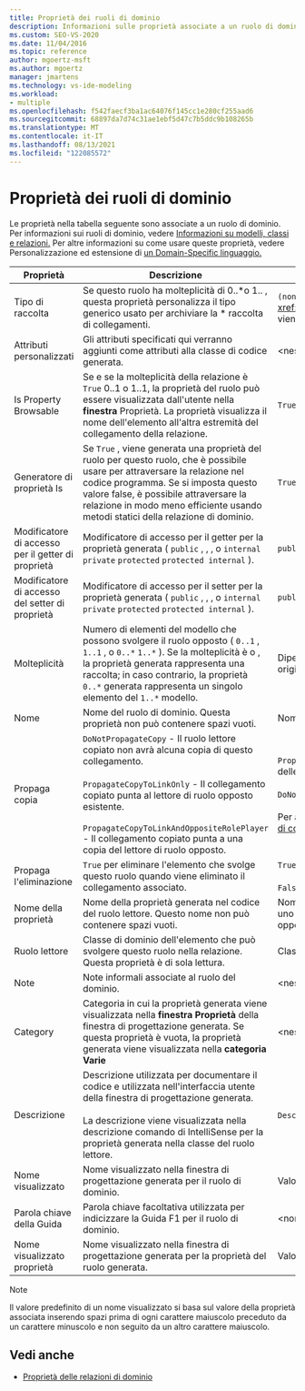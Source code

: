 ```yaml
---
title: Proprietà dei ruoli di dominio
description: Informazioni sulle proprietà associate a un ruolo di dominio, ad esempio Tipo di raccolta, Attributi personalizzati e Esplorabile proprietà.
ms.custom: SEO-VS-2020
ms.date: 11/04/2016
ms.topic: reference
author: mgoertz-msft
ms.author: mgoertz
manager: jmartens
ms.technology: vs-ide-modeling
ms.workload:
- multiple
ms.openlocfilehash: f542faecf3ba1ac64076f145cc1e280cf255aad6
ms.sourcegitcommit: 68897da7d74c31ae1ebf5d47c7b5ddc9b108265b
ms.translationtype: MT
ms.contentlocale: it-IT
ms.lasthandoff: 08/13/2021
ms.locfileid: "122085572"
---
```

# <a name="properties-of-domain-roles"></a>Proprietà dei ruoli di dominio
Le proprietà nella tabella seguente sono associate a un ruolo di dominio. Per informazioni sui ruoli di dominio, vedere [Informazioni su modelli, classi e relazioni.](../modeling/understanding-models-classes-and-relationships.md) Per altre informazioni su come usare queste proprietà, vedere Personalizzazione ed estensione di [un Domain-Specific linguaggio.](../modeling/customizing-and-extending-a-domain-specific-language.md)

|Proprietà|Descrizione|Predefinito|
|-|-|-|
|Tipo di raccolta|Se questo ruolo ha molteplicità di 0..*o 1.. , questa proprietà personalizza il tipo generico usato per archiviare la \* raccolta di collegamenti.|`(none)` - <xref:Microsoft.VisualStudio.Modeling.LinkedElementCollection%601> viene usato|
|Attributi personalizzati|Gli attributi specificati qui verranno aggiunti come attributi alla classe di codice generata.|<nessuno\>|
|Is Property Browsable|Se e se la molteplicità della relazione è `True` 0..1 o 1..1, la proprietà del ruolo può essere visualizzata dall'utente nella **finestra** Proprietà. La proprietà visualizza il nome dell'elemento all'altra estremità del collegamento della relazione.|`True`|
|Generatore di proprietà Is|Se `True` , viene generata una proprietà del ruolo per questo ruolo, che è possibile usare per attraversare la relazione nel codice programma. Se si imposta questo valore false, è possibile attraversare la relazione in modo meno efficiente usando metodi statici della relazione di dominio.|`True`|
|Modificatore di accesso per il getter di proprietà|Modificatore di accesso per il getter per la proprietà generata ( `public` , , , o `internal` `private` `protected` `protected internal` ).|`public`|
|Modificatore di accesso del setter di proprietà|Modificatore di accesso per il setter per la proprietà generata ( `public` , , , o `internal` `private` `protected` `protected internal` ).|`public`|
|Molteplicità|Numero di elementi del modello che possono svolgere il ruolo opposto ( `0..1` , `1..1` , o `0..*` `1..*` ). Se la molteplicità è o , la proprietà generata rappresenta una raccolta; in caso contrario, la proprietà `0..*` generata rappresenta un singolo elemento del `1..*` modello.|Dipende dal tipo di relazione e dal fatto che si tratta del ruolo di origine o di destinazione nella relazione.|
|Nome|Nome del ruolo di dominio. Questa proprietà non può contenere spazi vuoti.|Nome della classe di dominio del ruolo lettore per questo ruolo.|
|Propaga copia|`DoNotPropagateCopy` - Il ruolo lettore copiato non avrà alcuna copia di questo collegamento.<br /><br /> `PropagateCopyToLinkOnly` - Il collegamento copiato punta al lettore di ruolo opposto esistente.<br /><br /> `PropagateCopyToLinkAndOppositeRolePlayer` - Il collegamento copiato punta a una copia del lettore di ruolo opposto.|`PropagateCopyToLinkAndOppositeRolePlayer` per i ruoli di origine delle incorporamenti.<br /><br /> `DoNotPropagateCopy` per altri ruoli.<br /><br /> Per altre informazioni, vedere [Personalizzazione del comportamento di copia](../modeling/customizing-copy-behavior.md)|
|Propaga l'eliminazione|`True` per eliminare l'elemento che svolge questo ruolo quando viene eliminato il collegamento associato.|`True` per la destinazione di un ruolo di incorporamento.<br /><br /> `False` per altri ruoli.|
|Nome della proprietà|Nome della proprietà generata nel codice del ruolo lettore. Questo nome non può contenere spazi vuoti.|Nome del ruolo opposto se questo ruolo ha una molteplicità uno-a-uno o uno-a-uno; in caso contrario, nome pluralizzato del ruolo opposto.|
|Ruolo lettore|Classe di dominio dell'elemento che può svolgere questo ruolo nella relazione. Questa proprietà è di sola lettura.|Classe di dominio del ruolo lettore per questo ruolo.|
|Note|Note informali associate al ruolo del dominio.|<nessuno\>|
|Category|Categoria in cui la proprietà generata viene visualizzata nella **finestra Proprietà** della finestra di progettazione generata. Se questa proprietà è vuota, la proprietà generata viene visualizzata nella **categoria Varie**|<nessuno\>|
|Descrizione|Descrizione utilizzata per documentare il codice e utilizzata nell'interfaccia utente della finestra di progettazione generata.<br /><br /> La descrizione viene visualizzata nella descrizione comando di IntelliSense per la proprietà generata nella classe del ruolo lettore.|`Description for`*nome completo del ruolo*|
|Nome visualizzato|Nome visualizzato nella finestra di progettazione generata per il ruolo di dominio.|Valore regolato della proprietà Name.|
|Parola chiave della Guida|Parola chiave facoltativa utilizzata per indicizzare la Guida F1 per il ruolo di dominio.|\<none>|
|Nome visualizzato proprietà|Nome visualizzato nella finestra di progettazione generata per la proprietà del ruolo generata.|Valore regolato della proprietà Nome proprietà.|

> [!NOTE]
> Il valore predefinito di un nome visualizzato si basa sul valore della proprietà associata inserendo spazi prima di ogni carattere maiuscolo preceduto da un carattere minuscolo e non seguito da un altro carattere maiuscolo.

## <a name="see-also"></a>Vedi anche

- [Proprietà delle relazioni di dominio](../modeling/properties-of-domain-relationships.md)